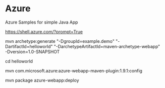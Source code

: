 # Azure
Azure Samples for simple Java App

https://shell.azure.com/?prompt=True

mvn archetype:generate "-DgroupId=example.demo" "-DartifactId=helloworld" "-DarchetypeArtifactId=maven-archetype-webapp" -Dversion=1.0-SNAPSHOT

cd helloworld

mvn com.microsoft.azure:azure-webapp-maven-plugin:1.9.1:config

mvn package azure-webapp:deploy
